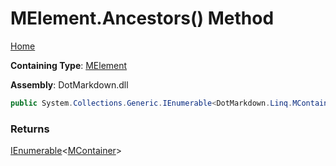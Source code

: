 # MElement\.Ancestors\(\) Method

[Home](../../../../README.md)

**Containing Type**: [MElement](../README.md)

**Assembly**: DotMarkdown\.dll

```csharp
public System.Collections.Generic.IEnumerable<DotMarkdown.Linq.MContainer> Ancestors()
```

### Returns

[IEnumerable](https://docs.microsoft.com/en-us/dotnet/api/system.collections.generic.ienumerable-1)\<[MContainer](../../MContainer/README.md)>

